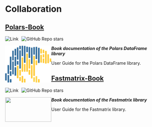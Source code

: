 # Collaboration 

## [Polars-Book](https://github.com/pola-rs/polars-book)
<a href="https://github.com/pola-rs/polars"><img alt="Link" src="https://img.shields.io/badge/Polars-package-blue" style="float:left; padding-right:10px" ></a>
![GitHub Repo stars](https://img.shields.io/github/stars/pola-rs/polars?style=social)

[<img src="https://raw.githubusercontent.com/pola-rs/polars-static/master/web/polars-logo-python.svg"  width="150" height="120" align="left">](https://github.com/pola-rs/polars-book)
_**Book documentation of the Polars DataFrame library**_

User Guide for the Polars DataFrame library.



## [Fastmatrix-Book](https://github.com/fralfaro/fastmatrix-book)
<a href="https://github.com/faosorios/fastmatrix"><img alt="Link" src="https://img.shields.io/badge/Fastmatrix-package-blue" style="float:left; padding-right:10px" ></a>
![GitHub Repo stars](https://img.shields.io/github/stars/faosorios/fastmatrix?style=social)

[<img src="https://www.r-project.org/logo/Rlogo.png"  width="150" height="80" align="left">](https://github.com/faosorios/fastmatrix)
_**Book documentation of the Fastmatrix library**_

User Guide for the Fastmatrix library.